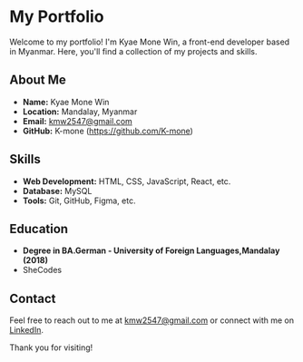 # My Portfolio

Welcome to my portfolio! I'm Kyae Mone Win, a front-end developer based in Myanmar. Here, you'll find a collection of my projects and skills.

## About Me

- **Name:** Kyae Mone Win
- **Location:** Mandalay, Myanmar
- **Email:** kmw2547@gmail.com
- **GitHub:** K-mone (https://github.com/K-mone)

## Skills

- **Web Development:** HTML, CSS, JavaScript, React, etc.
- **Database:** MySQL
- **Tools:** Git, GitHub, Figma, etc.

## Education

- **Degree in BA.German - University of Foreign Languages,Mandalay (2018)**
- SheCodes

## Contact

Feel free to reach out to me at kmw2547@gmail.com or connect with me on [LinkedIn](https://www.linkedin.com/in/your-profile/kyayemone-win-2bb151217).

Thank you for visiting!
 
